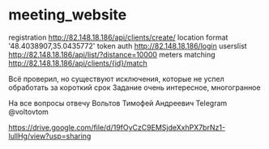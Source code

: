 # meeting_website
registration http://82.148.18.186/api/clients/create/ location format '48.4038907,35.0435772'
token auth http://82.148.18.186/login
userslist http://82.148.18.186/api/list/?distance=10000 meters
matching http://82.148.18.186/api/clients/{id}/match

Всё проверил, но существуют исключения, которые не успел обработать за короткий срок
Задание очень интересное, многогранное

На все вопросы отвечу
Вольтов Тимофей Андреевич Telegram @voltovtom

https://drive.google.com/file/d/19fOyCzC9EMSjdeXxhPX7brNz1-lullHg/view?usp=sharing
